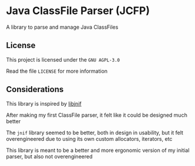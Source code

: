 # Java ClassFile Parser (JCFP)

A library to parse and manage Java ClassFiles

## License

This project is licensed under the `GNU AGPL-3.0`

Read the file `LICENSE` for more information

## Considerations

This library is inspired by [libjnif](https://github.com/acuarica/jnif/tree/main/src-libjnif)

After making my first ClassFile parser, it felt like it could be designed much better

The `jnif` library seemed to be better, both in design in usability, but it felt overengineered
due to using its own custom allocators, iterators, etc

This library is meant to be a better and more ergonomic version of my initial parser, but also
not overengineered

